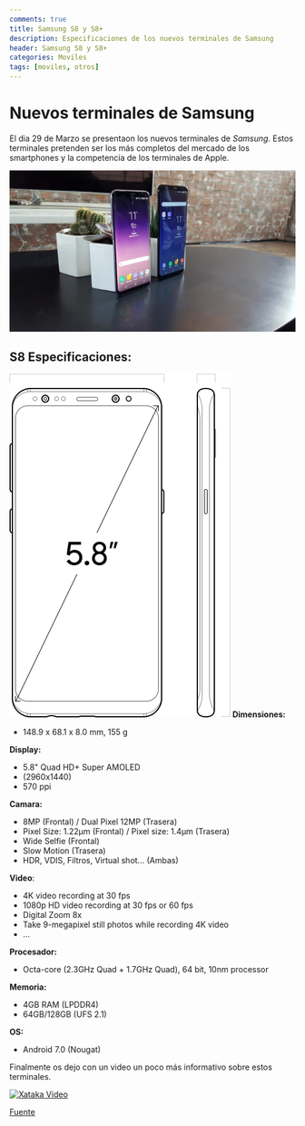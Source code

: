 ```yaml
---
comments: true
title: Samsung S8 y S8+
description: Especificaciones de los nuevos terminales de Samsung
header: Samsung S8 y S8+
categories: Moviles
tags: [moviles, otros]
---
```

# Nuevos terminales de Samsung
El dia 29 de Marzo se presentaon los nuevos terminales de *Samsung*.
Estos terminales pretenden ser los más completos del mercado de los smartphones y la competencia de los terminales de Apple. 

![Samsung S8 - Samsung S8+](../img/Samsung_img.png "Nuevos terminales de samsung")

## S8 Especificaciones:
![S8_Specs](../img/s8_specs.png "s8 dimensiones")
**Dimensiones:** 
+ 148.9 x 68.1 x 8.0 mm, 155 g

**Display:**
+ 5.8" Quad HD+ Super AMOLED
+ (2960x1440)
+ 570 ppi 

**Camara:**
+ 8MP (Frontal) / Dual Pixel 12MP (Trasera)
+ Pixel Size: 1.22µm (Frontal) / Pixel size: 1.4µm (Trasera)
+ Wide Selfie (Frontal)
+ Slow Motion (Trasera)
+ HDR, VDIS, Filtros, Virtual shot... (Ambas)

**Video**:
+ 4K video recording at 30 fps
+ 1080p HD video recording at 30 fps or 60 fps
+ Digital Zoom 8x
+ Take 9-megapixel still photos while recording 4K video
+ ...

**Procesador:**
+ Octa-core (2.3GHz Quad + 1.7GHz Quad), 64 bit, 10nm processor

**Memoria:**
+ 4GB RAM (LPDDR4)
+ 64GB/128GB (UFS 2.1) 

**OS:**
+ Android 7.0 (Nougat)

Finalmente os dejo con un video un poco más informativo sobre estos terminales.

[![Xataka Video](https://img.youtube.com/vi/wU_dheclaCg/0.jpg)](http://www.youtube.com/watch?v=wU_dheclaCg)

[Fuente](http://www.samsung.com/global/galaxy/galaxy-s8/specs/ "Fuente")
